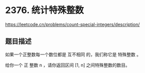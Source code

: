 # 2376. 统计特殊整数
https://leetcode.cn/problems/count-special-integers/description/
## 题目描述
如果一个正整数每一个数位都是 互不相同 的，我们称它是 特殊整数 。

给你一个 正 整数 n ，请你返回区间 [1, n] 之间特殊整数的数目。

